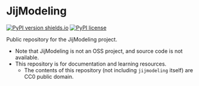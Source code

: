# JijModeling

[![PyPI version shields.io](https://img.shields.io/pypi/v/jijmodeling.svg)](https://pypi.python.org/pypi/jijmodeling/)
[![PyPI license](https://img.shields.io/pypi/l/jijmodeling.svg)](https://pypi.python.org/pypi/jijmodeling/)

Public repository for the JijModeling project.

- Note that JijModeling is not an OSS project, and source code is not available.
- This repository is for documentation and learning resources.
  - The contents of this repository (not including `jijmodeling` itself) are CC0 public domain.
